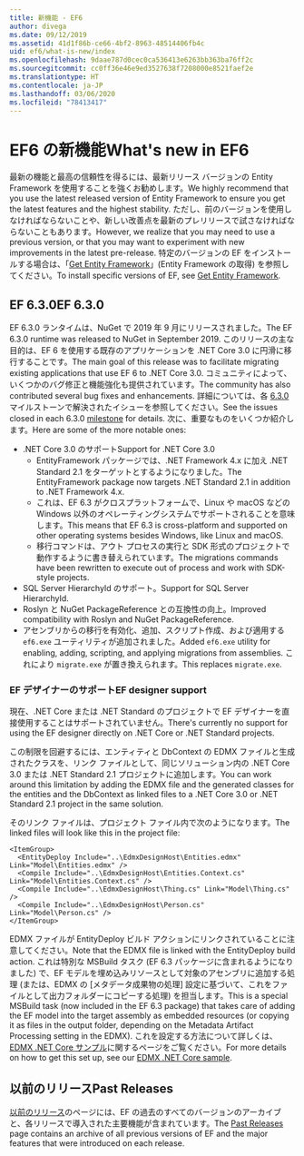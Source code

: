 ```yaml
---
title: 新機能 - EF6
author: divega
ms.date: 09/12/2019
ms.assetid: 41d1f86b-ce66-4bf2-8963-48514406fb4c
uid: ef6/what-is-new/index
ms.openlocfilehash: 9daae787d0cec0ca536413e6263bb363ba76ff2c
ms.sourcegitcommit: cc0ff36e46e9ed3527638f7208000e8521faef2e
ms.translationtype: HT
ms.contentlocale: ja-JP
ms.lasthandoff: 03/06/2020
ms.locfileid: "78413417"
---
```

# <a name="whats-new-in-ef6"></a><span data-ttu-id="0dc58-102">EF6 の新機能</span><span class="sxs-lookup"><span data-stu-id="0dc58-102">What's new in EF6</span></span>

<span data-ttu-id="0dc58-103">最新の機能と最高の信頼性を得るには、最新リリース バージョンの Entity Framework を使用することを強くお勧めします。</span><span class="sxs-lookup"><span data-stu-id="0dc58-103">We highly recommend that you use the latest released version of Entity Framework to ensure you get the latest features and the highest stability.</span></span>
<span data-ttu-id="0dc58-104">ただし、前のバージョンを使用しなければならないことや、新しい改善点を最新のプレリリースで試さなければならないこともあります。</span><span class="sxs-lookup"><span data-stu-id="0dc58-104">However, we realize that you may need to use a previous version, or that you may want to experiment with new improvements in the latest pre-release.</span></span>
<span data-ttu-id="0dc58-105">特定のバージョンの EF をインストールする場合は、「[Get Entity Framework](~/ef6/fundamentals/install.md)」(Entity Framework の取得) を参照してください。</span><span class="sxs-lookup"><span data-stu-id="0dc58-105">To install specific versions of EF, see [Get Entity Framework](~/ef6/fundamentals/install.md).</span></span>

## <a name="ef-630"></a><span data-ttu-id="0dc58-106">EF 6.3.0</span><span class="sxs-lookup"><span data-stu-id="0dc58-106">EF 6.3.0</span></span>

<span data-ttu-id="0dc58-107">EF 6.3.0 ランタイムは、NuGet で 2019 年 9 月にリリースされました。</span><span class="sxs-lookup"><span data-stu-id="0dc58-107">The EF 6.3.0 runtime was released to NuGet in September 2019.</span></span> <span data-ttu-id="0dc58-108">このリリースの主な目的は、EF 6 を使用する既存のアプリケーションを .NET Core 3.0 に円滑に移行することです。</span><span class="sxs-lookup"><span data-stu-id="0dc58-108">The main goal of this release was to facilitate migrating existing applications that use EF 6 to .NET Core 3.0.</span></span> <span data-ttu-id="0dc58-109">コミュニティによって、いくつかのバグ修正と機能強化も提供されています。</span><span class="sxs-lookup"><span data-stu-id="0dc58-109">The community has also contributed several bug fixes and enhancements.</span></span> <span data-ttu-id="0dc58-110">詳細については、各 [6.3.0](https://github.com/aspnet/EntityFramework6/milestones?state=closed) マイルストーンで解決されたイシューを参照してください。</span><span class="sxs-lookup"><span data-stu-id="0dc58-110">See the issues closed in each 6.3.0 [milestone](https://github.com/aspnet/EntityFramework6/milestones?state=closed) for details.</span></span> <span data-ttu-id="0dc58-111">次に、重要なものをいくつか紹介します。</span><span class="sxs-lookup"><span data-stu-id="0dc58-111">Here are some of the more notable ones:</span></span>

- <span data-ttu-id="0dc58-112">.NET Core 3.0 のサポート</span><span class="sxs-lookup"><span data-stu-id="0dc58-112">Support for .NET Core 3.0</span></span>
  - <span data-ttu-id="0dc58-113">EntityFramework パッケージでは、.NET Framework 4.x に加え .NET Standard 2.1 をターゲットとするようになりました。</span><span class="sxs-lookup"><span data-stu-id="0dc58-113">The EntityFramework package now targets .NET Standard 2.1 in addition to .NET Framework 4.x.</span></span>
  - <span data-ttu-id="0dc58-114">これは、EF 6.3 がクロスプラットフォームで、Linux や macOS などの Windows 以外のオペレーティングシステムでサポートされることを意味します。</span><span class="sxs-lookup"><span data-stu-id="0dc58-114">This means that EF 6.3 is cross-platform and supported on other operating systems besides Windows, like Linux and macOS.</span></span>
  - <span data-ttu-id="0dc58-115">移行コマンドは、アウト プロセスの実行と SDK 形式のプロジェクトで動作するように書き替えられています。</span><span class="sxs-lookup"><span data-stu-id="0dc58-115">The migrations commands have been rewritten to execute out of process and work with SDK-style projects.</span></span>
- <span data-ttu-id="0dc58-116">SQL Server HierarchyId のサポート。</span><span class="sxs-lookup"><span data-stu-id="0dc58-116">Support for SQL Server HierarchyId.</span></span>
- <span data-ttu-id="0dc58-117">Roslyn と NuGet PackageReference との互換性の向上。</span><span class="sxs-lookup"><span data-stu-id="0dc58-117">Improved compatibility with Roslyn and NuGet PackageReference.</span></span>
- <span data-ttu-id="0dc58-118">アセンブリからの移行を有効化、追加、スクリプト作成、および適用する `ef6.exe` ユーティリティが追加されました。</span><span class="sxs-lookup"><span data-stu-id="0dc58-118">Added `ef6.exe` utility for enabling, adding, scripting, and applying migrations from assemblies.</span></span> <span data-ttu-id="0dc58-119">これにより `migrate.exe` が置き換えられます。</span><span class="sxs-lookup"><span data-stu-id="0dc58-119">This replaces `migrate.exe`.</span></span>

### <a name="ef-designer-support"></a><span data-ttu-id="0dc58-120">EF デザイナーのサポート</span><span class="sxs-lookup"><span data-stu-id="0dc58-120">EF designer support</span></span>

<span data-ttu-id="0dc58-121">現在、.NET Core または .NET Standard のプロジェクトで EF デザイナーを直接使用することはサポートされていません。</span><span class="sxs-lookup"><span data-stu-id="0dc58-121">There's currently no support for using the EF designer directly on .NET Core or .NET Standard projects.</span></span> 

<span data-ttu-id="0dc58-122">この制限を回避するには、エンティティと DbContext の EDMX ファイルと生成されたクラスを、リンク ファイルとして、同じソリューション内の .NET Core 3.0 または .NET Standard 2.1 プロジェクトに追加します。</span><span class="sxs-lookup"><span data-stu-id="0dc58-122">You can work around this limitation by adding the EDMX file and the generated classes for the entities and the DbContext as linked files to a .NET Core 3.0 or .NET Standard 2.1 project in the same solution.</span></span>

<span data-ttu-id="0dc58-123">そのリンク ファイルは、プロジェクト ファイル内で次のようになります。</span><span class="sxs-lookup"><span data-stu-id="0dc58-123">The linked files will look like this in the project file:</span></span>

``` csproj 
<ItemGroup>
  <EntityDeploy Include="..\EdmxDesignHost\Entities.edmx" Link="Model\Entities.edmx" />
  <Compile Include="..\EdmxDesignHost\Entities.Context.cs" Link="Model\Entities.Context.cs" />
  <Compile Include="..\EdmxDesignHost\Thing.cs" Link="Model\Thing.cs" />
  <Compile Include="..\EdmxDesignHost\Person.cs" Link="Model\Person.cs" />
</ItemGroup>
```

<span data-ttu-id="0dc58-124">EDMX ファイルが EntityDeploy ビルド アクションにリンクされていることに注意してください。</span><span class="sxs-lookup"><span data-stu-id="0dc58-124">Note that the EDMX file is linked with the EntityDeploy build action.</span></span> <span data-ttu-id="0dc58-125">これは特別な MSBuild タスク (EF 6.3 パッケージに含まれるようになりました) で、EF モデルを埋め込みリソースとして対象のアセンブリに追加する処理 (または、EDMX の [メタデータ成果物の処理] 設定に基づいて、これをファイルとして出力フォルダーにコピーする処理) を担当します。</span><span class="sxs-lookup"><span data-stu-id="0dc58-125">This is a special MSBuild task (now included in the EF 6.3 package) that takes care of adding the EF model into the target assembly as embedded resources (or copying it as files in the output folder, depending on the Metadata Artifact Processing setting in the EDMX).</span></span> <span data-ttu-id="0dc58-126">これを設定する方法について詳しくは、[EDMX .NET Core サンプル](https://aka.ms/EdmxDotNetCoreSample)に関するページをご覧ください。</span><span class="sxs-lookup"><span data-stu-id="0dc58-126">For more details on how to get this set up, see our [EDMX .NET Core sample](https://aka.ms/EdmxDotNetCoreSample).</span></span>

## <a name="past-releases"></a><span data-ttu-id="0dc58-127">以前のリリース</span><span class="sxs-lookup"><span data-stu-id="0dc58-127">Past Releases</span></span>

<span data-ttu-id="0dc58-128">[以前のリリース](past-releases.md)のページには、EF の過去のすべてのバージョンのアーカイブと、各リリースで導入された主要機能が含まれています。</span><span class="sxs-lookup"><span data-stu-id="0dc58-128">The [Past Releases](past-releases.md) page contains an archive of all previous versions of EF and the major features that were introduced on each release.</span></span>
